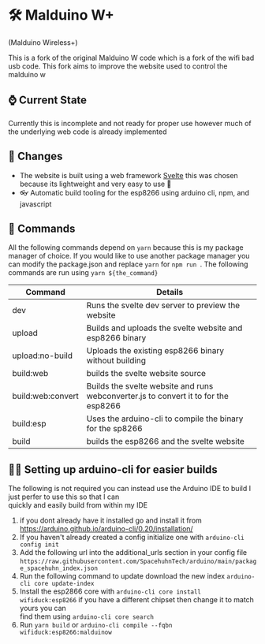 # 🛠 Malduino W+
(Malduino Wireless+)

This is a fork of the original Malduino W code which is a fork of the wifi bad usb code. This fork aims to improve the website used to control the malduino w

## ⌚️ Current State

Currently this  is incomplete and not ready for proper use however much of the underlying web code is already implemented

## 🧳 Changes

- The website is built using a web framework [Svelte](https://kit.svelte.dev/) this was chosen because its lightweight and very easy to use 🚴
- 👓 Automatic build tooling for the esp8266 using arduino cli, npm, and javascript


## 🦾 Commands

All the following commands depend on ``yarn`` because this is my package manager of choice. If you would like to use another package manager you can modify the package.json and replace ``yarn`` for ``npm run ``. The following commands are run using ``yarn ${the_command}``

| Command           | Details                                                                             |
|-------------------|-------------------------------------------------------------------------------------|
| dev               | Runs the svelte dev server to preview the website                                   |
| upload            | Builds and uploads the svelte website and esp8266 binary                            |
| upload:no-build   | Uploads the existing esp8266 binary without building                                |
| build:web         | builds the svelte website source                                                    |
| build:web:convert | Builds the svelte website and runs webconverter.js to convert it to for the esp8266 |
| build:esp         | Uses the arduino-cli to compile the binary for the sp8266                           |
| build             | builds the esp8266 and the svelte website                                           |


## 🏌️‍♀️ Setting up arduino-cli for easier builds

The following is not required you can instead use the Arduino IDE to build I just perfer to use this so that I can  
quickly and easily build from within my IDE

1) if you dont already have it installed go and install it from https://arduino.github.io/arduino-cli/0.20/installation/
2) If you haven't already created a config initialize one with ```arduino-cli config init```
3) Add the following url into the additional_urls section in your config file ```https://raw.githubusercontent.com/SpacehuhnTech/arduino/main/package_spacehuhn_index.json```
4) Run the following command to update download the new index ```arduino-cli core update-index```
5) Install the esp2866 core with ```arduino-cli core install wifiduck:esp8266``` if you have a different chipset then change it to match yours you can  
   find them using ```arduino-cli core search```
6) Run ```yarn build``` or ```arduino-cli compile --fqbn wifiduck:esp8266:malduinow```